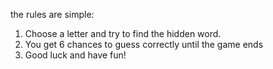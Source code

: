 the rules are simple:
1. Choose a letter and try to find the hidden word.
2. You get 6 chances to guess correctly until the game ends
3. Good luck and have fun!

